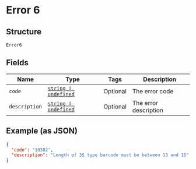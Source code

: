 
# Error 6

## Structure

`Error6`

## Fields

| Name | Type | Tags | Description |
|  --- | --- | --- | --- |
| `code` | [`string \| undefined`](../../doc/models/string-enum.md) | Optional | The error code |
| `description` | [`string \| undefined`](../../doc/models/string-enum.md) | Optional | The error description |

## Example (as JSON)

```json
{
  "code": "10302",
  "description": "Length of 3S type barcode must be between 13 and 15"
}
```

